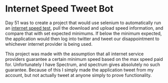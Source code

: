 # Internet Speed Tweet Bot

Day 51 was to create a project that would use selenium to automatically run an [internet speed test](https://www.speedtest.net/), 
pull the download and upload speed information, and compare that with set expected minimums. If below the minimum expected, the 
application would then log into twitter and tweet our disappointment to whichever internet provider is being used.

This project was made with the assumption that all internet service providers guarantee a certain minimum speed based on the max
speed paid for. Unfortunately I have Spectrum, and spectrum gives absolutely no such guarantee. Because of this I simply made the
application tweet from my account, but not actually tweet at anyone simply to prove functionality.
